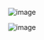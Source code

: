 ![image](https://github.com/user-attachments/assets/aeeb7967-8e68-4d9e-b46d-739e23907d52)

![image](https://github.com/user-attachments/assets/d5153519-115b-4edc-a1bf-ba208286fb6c)
